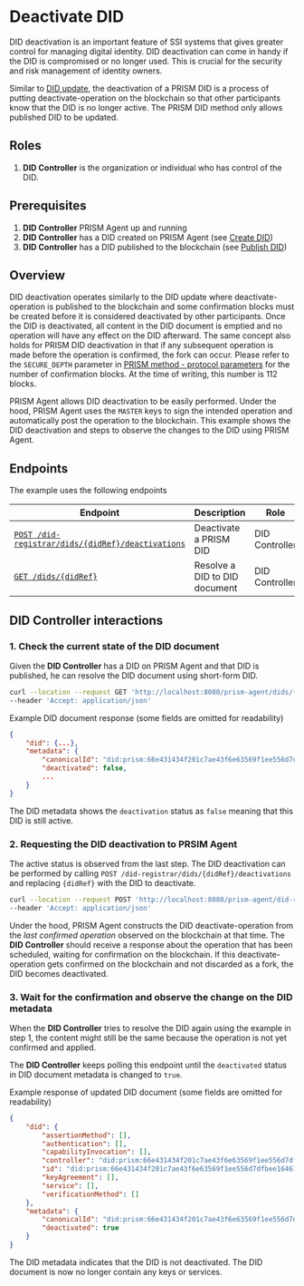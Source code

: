 # Deactivate DID

DID deactivation is an important feature of SSI systems that gives greater control for managing digital identity.
DID deactivation can come in handy if the DID is compromised or no longer used.
This is crucial for the security and risk management of identity owners.

Similar to [DID update](./update.md), the deactivation of a PRISM DID is a process of putting deactivate-operation on the blockchain so that other participants know that the DID is no longer active.
The PRISM DID method only allows published DID to be updated.

## Roles

1. **DID Controller** is the organization or individual who has control of the DID.

## Prerequisites

1. **DID Controller** PRISM Agent up and running
2. **DID Controller** has a DID created on PRISM Agent (see [Create DID](./create.md))
3. **DID Controller** has a DID published to the blockchain (see [Publish DID](./publish.md))

## Overview

DID deactivation operates similarly to the DID update where deactivate-operation is published to the blockchain
and some confirmation blocks must be created before it is considered deactivated by other participants.
Once the DID is deactivated, all content in the DID document is emptied and no operation will have any effect on the DID afterward.
The same concept also holds for PRISM DID deactivation in that if any subsequent operation is made before the operation is confirmed, the fork can occur.
Please refer to the `SECURE_DEPTH` parameter in [PRISM method - protocol parameters](https://github.com/input-output-hk/prism-did-method-spec/blob/main/w3c-spec/PRISM-method.md#versioning-and-protocol-parameters) for the number of confirmation blocks.
At the time of writing, this number is 112 blocks.

PRISM Agent allows DID deactivation to be easily performed.
Under the hood, PRISM Agent uses the `MASTER` keys to sign the intended operation and automatically post the operation to the blockchain.
This example shows the DID deactivation and steps to observe the changes to the DID using PRISM Agent.

## Endpoints

The example uses the following endpoints

| Endpoint | Description | Role |
|---------------------------------------------------------------------------------------------------------|-------------------------------|----------------|
| [`POST /did-registrar/dids/{didRef}/deactivations`](/agent-api/#tag/DID-Registrar/operation/deactivateManagedDid) | Deactivate a PRISM DID            | DID Controller |
| [`GET /dids/{didRef}`](/agent-api/#tag/DID/operation/getDid)                                            | Resolve a DID to DID document | DID Controller |

## DID Controller interactions

### 1. Check the current state of the DID document

Given the **DID Controller** has a DID on PRISM Agent and that DID is published, he can resolve the DID document using short-form DID.

```bash
curl --location --request GET 'http://localhost:8080/prism-agent/dids/{didRef}' \
--header 'Accept: application/json'
```

Example DID document response (some fields are omitted for readability)

```json
{
    "did": {...},
    "metadata": {
        "canonicalId": "did:prism:66e431434f201c7ae43f6e63569f1ee556d7dfbee1646101547324013e545d2c",
        "deactivated": false,
        ...
    }
}
```
The DID metadata shows the `deactivation` status as `false` meaning that this DID is still active.

### 2. Requesting the DID deactivation to PRSIM Agent

The active status is observed from the last step.
The DID deactivation can be performed by calling `POST /did-registrar/dids/{didRef}/deactivations` and replacing `{didRef}` with the DID to deactivate.

```bash
curl --location --request POST 'http://localhost:8080/prism-agent/did-registrar/dids/{didRef}/deactivations' \
--header 'Accept: application/json'
```

Under the hood, PRISM Agent constructs the DID deactivate-operation from the *last confirmed operation* observed on the blockchain at that time.
The **DID Controller** should receive a response about the operation that has been scheduled, waiting for confirmation on the blockchain.
If this deactivate-operation gets confirmed on the blockchain and not discarded as a fork, the DID becomes deactivated.

### 3. Wait for the confirmation and observe the change on the DID metadata

When the **DID Controller** tries to resolve the DID again using the example in step 1,
the content might still be the same because the operation is not yet confirmed and applied.

The **DID Controller** keeps polling this endpoint until the `deactivated` status in DID document metadata is changed to `true`.

Example response of updated DID document (some fields are omitted for readability)

```json
{
    "did": {
        "assertionMethod": [],
        "authentication": [],
        "capabilityInvocation": [],
        "controller": "did:prism:66e431434f201c7ae43f6e63569f1ee556d7dfbee1646101547324013e545d2c",
        "id": "did:prism:66e431434f201c7ae43f6e63569f1ee556d7dfbee1646101547324013e545d2c",
        "keyAgreement": [],
        "service": [],
        "verificationMethod": []
    },
    "metadata": {
        "canonicalId": "did:prism:66e431434f201c7ae43f6e63569f1ee556d7dfbee1646101547324013e545d2c",
        "deactivated": true
    }
}
```

The DID metadata indicates that the DID is not deactivated. The DID document is now no longer contain any keys or services.
